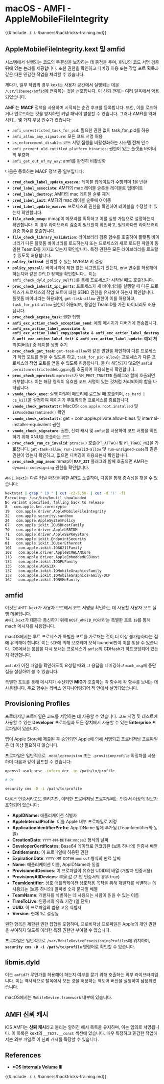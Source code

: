# macOS - AMFI - AppleMobileFileIntegrity

{{#include ../../../banners/hacktricks-training.md}}

## AppleMobileFileIntegrity.kext 및 amfid

시스템에서 실행되는 코드의 무결성을 보장하는 데 중점을 두며, XNU의 코드 서명 검증 뒤에 있는 논리를 제공합니다. 또한 권한을 확인하고 디버깅 허용 또는 작업 포트 획득과 같은 다른 민감한 작업을 처리할 수 있습니다.

게다가, 일부 작업의 경우 kext는 사용자 공간에서 실행되는 데몬 `/usr/libexec/amfid`에 연락하는 것을 선호합니다. 이 신뢰 관계는 여러 탈옥에서 악용되었습니다.

AMFI는 **MACF** 정책을 사용하며 시작되는 순간 후크를 등록합니다. 또한, 이를 로드하거나 언로드하는 것을 방지하면 커널 패닉이 발생할 수 있습니다. 그러나 AMFI를 약화시키는 몇 가지 부팅 인수가 있습니다:

- `amfi_unrestricted_task_for_pid`: 필요한 권한 없이 task_for_pid를 허용
- `amfi_allow_any_signature`: 모든 코드 서명 허용
- `cs_enforcement_disable`: 코드 서명 집행을 비활성화하는 시스템 전체 인수
- `amfi_prevent_old_entitled_platform_binaries`: 권한이 있는 플랫폼 바이너리 무효화
- `amfi_get_out_of_my_way`: amfi를 완전히 비활성화

다음은 등록하는 MACF 정책 중 일부입니다:

- **`cred_check_label_update_execve:`** 레이블 업데이트가 수행되며 1을 반환
- **`cred_label_associate`**: AMFI의 mac 레이블 슬롯을 레이블로 업데이트
- **`cred_label_destroy`**: AMFI의 mac 레이블 슬롯 제거
- **`cred_label_init`**: AMFI의 mac 레이블 슬롯에 0 이동
- **`cred_label_update_execve`:** 프로세스의 권한을 확인하여 레이블을 수정할 수 있는지 확인합니다.
- **`file_check_mmap`:** mmap이 메모리를 획득하고 이를 실행 가능으로 설정하는지 확인합니다. 이 경우 라이브러리 검증이 필요한지 확인하고, 필요하다면 라이브러리 검증 함수를 호출합니다.
- **`file_check_library_validation`**: 라이브러리 검증 함수를 호출하여 플랫폼 바이너리가 다른 플랫폼 바이너리를 로드하는지 또는 프로세스와 새로 로드된 파일이 동일한 TeamID를 가지고 있는지 확인합니다. 특정 권한은 모든 라이브러리를 로드할 수 있도록 허용합니다.
- **`policy_initbsd`**: 신뢰할 수 있는 NVRAM 키 설정
- **`policy_syscall`**: 바이너리에 제한 없는 세그먼트가 있는지, env 변수를 허용해야 하는지와 같은 DYLD 정책을 확인합니다... 이는 `amfi_check_dyld_policy_self()`를 통해 프로세스가 시작될 때도 호출됩니다.
- **`proc_check_inherit_ipc_ports`**: 프로세스가 새 바이너리를 실행할 때 다른 프로세스가 프로세스의 작업 포트에 대한 SEND 권한을 유지해야 하는지 확인합니다. 플랫폼 바이너리는 허용되며, `get-task-allow` 권한이 이를 허용하고, `task_for_pid-allow` 권한이 허용되며, 동일한 TeamID를 가진 바이너리도 허용됩니다.
- **`proc_check_expose_task`**: 권한 집행
- **`amfi_exc_action_check_exception_send`**: 예외 메시지가 디버거에 전송됩니다.
- **`amfi_exc_action_label_associate & amfi_exc_action_label_copy/populate & amfi_exc_action_label_destroy & amfi_exc_action_label_init & amfi_exc_action_label_update`**: 예외 처리(디버깅) 중 레이블 생명 주기
- **`proc_check_get_task`**: `get-task-allow`와 같은 권한을 확인하여 다른 프로세스가 작업 포트를 얻을 수 있도록 하고, `task_for_pid-allow`는 프로세스가 다른 프로세스의 작업 포트를 얻을 수 있도록 허용합니다. 둘 다 해당되지 않으면 `amfid permitunrestricteddebugging`를 호출하여 허용되는지 확인합니다.
- **`proc_check_mprotect`**: `mprotect`가 `VM_PROT_TRUSTED` 플래그와 함께 호출되면 거부합니다. 이는 해당 영역이 유효한 코드 서명이 있는 것처럼 처리되어야 함을 나타냅니다.
- **`vnode_check_exec`**: 실행 파일이 메모리에 로드될 때 호출되며, `cs_hard | cs_kill`을 설정하여 페이지가 무효화되면 프로세스를 종료합니다.
- **`vnode_check_getextattr`**: MacOS: `com.apple.root.installed` 및 `isVnodeQuarantined()` 확인
- **`vnode_check_setextattr`**: get + com.apple.private.allow-bless 및 internal-installer-equivalent 권한
- &#x20;**`vnode_check_signature`**: 권한, 신뢰 캐시 및 `amfid`를 사용하여 코드 서명을 확인하기 위해 XNU를 호출하는 코드
- &#x20;**`proc_check_run_cs_invalid`**: `ptrace()` 호출(`PT_ATTACH` 및 `PT_TRACE_ME`)을 가로챕니다. `get-task-allow`, `run-invalid-allow` 및 `run-unsigned-code`와 같은 권한이 있는지 확인하고, 없으면 디버깅이 허용되는지 확인합니다.
- **`proc_check_map_anon`**: mmap이 **`MAP_JIT`** 플래그와 함께 호출되면 AMFI는 `dynamic-codesigning` 권한을 확인합니다.

`AMFI.kext`는 다른 커널 확장을 위한 API도 노출하며, 다음을 통해 종속성을 찾을 수 있습니다:
```bash
kextstat | grep " 19 " | cut -c2-5,50- | cut -d '(' -f1
Executing: /usr/bin/kmutil showloaded
No variant specified, falling back to release
8   com.apple.kec.corecrypto
19   com.apple.driver.AppleMobileFileIntegrity
22   com.apple.security.sandbox
24   com.apple.AppleSystemPolicy
67   com.apple.iokit.IOUSBHostFamily
70   com.apple.driver.AppleUSBTDM
71   com.apple.driver.AppleSEPKeyStore
74   com.apple.iokit.EndpointSecurity
81   com.apple.iokit.IOUserEthernet
101   com.apple.iokit.IO80211Family
102   com.apple.driver.AppleBCMWLANCore
118   com.apple.driver.AppleEmbeddedUSBHost
134   com.apple.iokit.IOGPUFamily
135   com.apple.AGXG13X
137   com.apple.iokit.IOMobileGraphicsFamily
138   com.apple.iokit.IOMobileGraphicsFamily-DCP
162   com.apple.iokit.IONVMeFamily
```
## amfid

이것은 `AMFI.kext`가 사용자 모드에서 코드 서명을 확인하는 데 사용할 사용자 모드 실행 데몬입니다.\
`AMFI.kext`가 데몬과 통신하기 위해 `HOST_AMFID_PORT`라는 특별한 포트 `18`를 통해 mach 메시지를 사용합니다.

macOS에서는 루트 프로세스가 특별한 포트를 가로채는 것이 더 이상 불가능하다는 점에 유의해야 합니다. 이는 `SIP`에 의해 보호되며 오직 launchd만이 이를 얻을 수 있습니다. iOS에서는 응답을 다시 보내는 프로세스가 `amfid`의 CDHash가 하드코딩되어 있는지 확인합니다.

`amfid`가 이진 파일을 확인하도록 요청될 때와 그 응답을 디버깅하고 `mach_msg`에 중단점을 설정하여 볼 수 있습니다.

특별한 포트를 통해 메시지가 수신되면 **MIG**가 호출하는 각 함수에 각 함수를 보내는 데 사용됩니다. 주요 함수는 리버스 엔지니어링되어 책 안에서 설명되었습니다.

## Provisioning Profiles

프로비저닝 프로파일은 코드를 서명하는 데 사용할 수 있습니다. 코드 서명 및 테스트에 사용할 수 있는 **Developer** 프로파일과 모든 장치에서 사용할 수 있는 **Enterprise** 프로파일이 있습니다.

앱이 Apple Store에 제출된 후 승인되면 Apple에 의해 서명되고 프로비저닝 프로파일은 더 이상 필요하지 않습니다.

프로파일은 일반적으로 `.mobileprovision` 또는 `.provisionprofile` 확장자를 사용하며 다음과 같이 덤프할 수 있습니다:
```bash
openssl asn1parse -inform der -in /path/to/profile

# Or

security cms -D -i /path/to/profile
```
다음은 인증서라고도 불리지만, 이러한 프로비저닝 프로파일에는 인증서 이상의 정보가 포함되어 있습니다:

- **AppIDName:** 애플리케이션 식별자
- **AppleInternalProfile**: 이를 Apple 내부 프로파일로 지정
- **ApplicationIdentifierPrefix**: AppIDName 앞에 추가됨 (TeamIdentifier와 동일)
- **CreationDate**: `YYYY-MM-DDTHH:mm:ssZ` 형식의 날짜
- **DeveloperCertificates**: Base64 데이터로 인코딩된 (보통 하나의) 인증서 배열
- **Entitlements**: 이 프로파일에 허용된 권한
- **ExpirationDate**: `YYYY-MM-DDTHH:mm:ssZ` 형식의 만료 날짜
- **Name**: 애플리케이션 이름, AppIDName과 동일
- **ProvisionedDevices**: 이 프로파일이 유효한 UDID의 배열 (개발자 인증서용)
- **ProvisionsAllDevices**: 부울 값 (기업 인증서의 경우 true)
- **TeamIdentifier**: 상호 애플리케이션 상호작용 목적을 위해 개발자를 식별하는 데 사용되는 (보통 하나의) 알파벳 숫자 문자열 배열
- **TeamName**: 개발자를 식별하는 데 사용되는 사람이 읽을 수 있는 이름
- **TimeToLive**: 인증서의 유효 기간 (일 단위)
- **UUID**: 이 프로파일의 범용 고유 식별자
- **Version**: 현재 1로 설정됨

권한 항목은 제한된 권한 집합을 포함하며, 프로비저닝 프로파일은 Apple의 개인 권한을 부여하지 않도록 이러한 특정 권한만 부여할 수 있습니다.

프로파일은 일반적으로 `/var/MobileDeviceProvisioningProfiles`에 위치하며, **`security cms -D -i /path/to/profile`** 명령어로 확인할 수 있습니다.

## **libmis.dyld**

이는 `amfid`가 무언가를 허용해야 하는지 여부를 묻기 위해 호출하는 외부 라이브러리입니다. 이는 역사적으로 탈옥에서 모든 것을 허용하는 백도어 버전을 실행하여 남용되었습니다.

macOS에서는 `MobileDevice.framework` 내부에 있습니다.

## AMFI 신뢰 캐시

iOS AMFI는 **신뢰 캐시**라고 불리는 알려진 해시 목록을 유지하며, 이는 임의로 서명됩니다. 이 목록은 kext의 `__TEXT.__const` 섹션에 있습니다. 매우 특정하고 민감한 작업에서는 외부 파일로 이 신뢰 캐시를 확장할 수 있습니다.

## References

- [**\*OS Internals Volume III**](https://newosxbook.com/home.html)

{{#include ../../../banners/hacktricks-training.md}}
